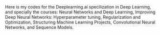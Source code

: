 Here is my codes for the Deeplearning.ai specilization in Deep Learning, and specially the courses: Neural Networks and Deep Learning, Improving Deep Neural Networks: Hyperparameter tuning, Regularization and Optimization, Structuring Machine Learning Projects, Convolutional Neural Networks, and Sequence Models. 
